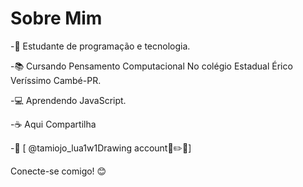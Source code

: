# Sobre Mim

-👋 Estudante de programação e tecnologia.

-📚 Cursando Pensamento Computacional No colégio Estadual Érico Veríssimo Cambé-PR.

-💻 Aprendendo JavaScript.

-☕️ Aqui Compartilha 

-📧 [ @tamiojo_lua1w1Drawing account🎨✏️📒]

Conecte-se comigo! 😊